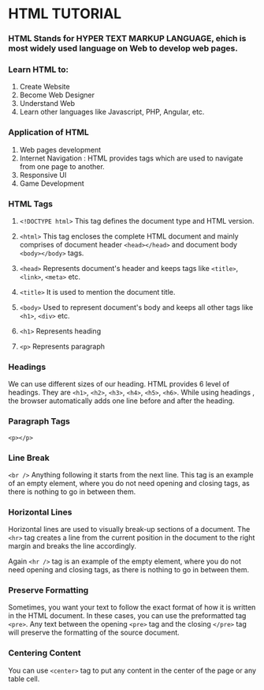 # HTML TUTORIAL

### HTML Stands for HYPER TEXT MARKUP LANGUAGE, ehich is most widely used language on Web to develop web pages. 

### Learn HTML to:
1. Create Website
2. Become Web Designer
3. Understand Web
4. Learn other languages like Javascript, PHP, Angular, etc.
    
### Application of HTML
1. Web pages development
2. Internet Navigation : HTML provides tags which are used to navigate from one page to another.
3. Responsive UI
4. Game Development

### HTML Tags
1. `<!DOCTYPE html>`
This tag defines the document type and HTML version.
       
2. `<html>`
This tag encloses the complete HTML document and mainly comprises of document header `<head></head>` and document body `<body></body>` tags.
       
3. `<head>`
Represents document's header and keeps tags like `<title>`, `<link>`, `<meta>` etc.
    
4. `<title>`
It is used to mention the document title. 
    
5. `<body>`
Used to represent document's body and keeps all other tags like `<h1>`, `<div>` etc.
    
6. `<h1>`
Represents heading
    
7. `<p>`
Represents paragraph

### Headings
We can use different sizes of our heading. HTML provides 6 level of headings. They are `<h1>`, `<h2>`, `<h3>`, `<h4>`, `<h5>`, `<h6>`. While using headings , the browser automatically adds one line before and after the heading.

### Paragraph Tags
`<p></p>`

### Line Break
`<br />` Anything following it starts from the next line. This tag is an example of an empty element, where you do not need opening and closing tags, as there is nothing to go in between them.

### Horizontal Lines
Horizontal lines are used to visually break-up sections of a document. The `<hr>` tag creates a line from the current position in the document to the right margin and breaks the line accordingly.

Again `<hr />` tag is an example of the empty element, where you do not need opening and closing tags, as there is nothing to go in between them.

### Preserve Formatting
Sometimes, you want your text to follow the exact format of how it is written in the HTML document. In these cases, you can use the preformatted tag `<pre>`. Any text between the opening `<pre>` tag and the closing `</pre>` tag will preserve the formatting of the source document.

### Centering Content
You can use `<center>` tag to put any content in the center of the page or any table cell.
